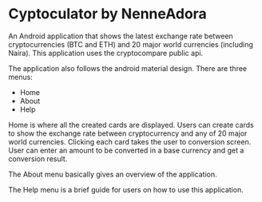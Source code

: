 # Cyptoculator by NenneAdora
An Android application that shows the latest exchange rate between cryptocurrencies (BTC and ETH) and 
20 major world currencies (including Naira). This application uses the cryptocompare public api.

The application also follows the android material design. There are three menus:
- Home
- About
- Help

Home is where all the created cards are displayed. Users can create cards to show the exchange rate between cryptocurrency and any of 
20 major world currencies. Clicking each card takes the user to conversion screen. User can enter an amount to be converted in a base 
currency and get a conversion result.

The About menu basically gives an overview of the application.

The Help menu is a brief guide for users on how to use this application.

